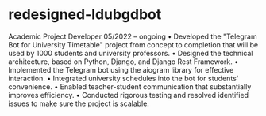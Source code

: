 # redesigned-ldubgdbot

Academic Project Developer                                                                                                          05/2022 – ongoing
• Developed the "Telegram Bot for University Timetable" project from concept to completion that will be used by 1000 students and university professors.
• Designed the technical architecture, based on Python, Django, and Django Rest Framework.
• Implemented the Telegram bot using the aiogram library for effective interaction.
• Integrated university schedules into the bot for students' convenience.
• Enabled teacher-student communication that substantially improves efficiency.
• Conducted rigorous testing and resolved identified issues to make sure the project is scalable.

